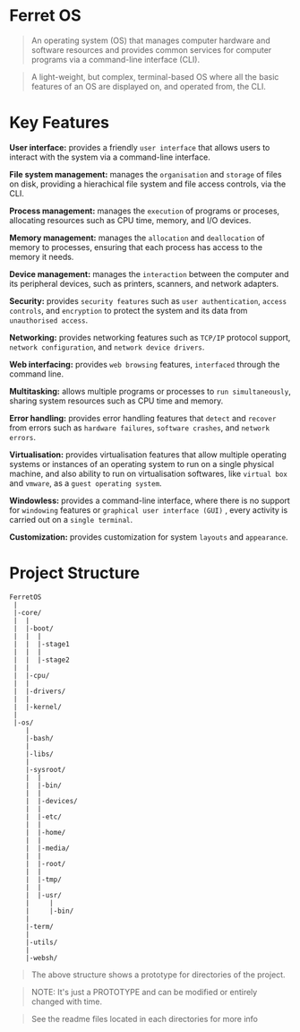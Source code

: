 # Ferret OS

> An operating system (OS) that manages computer hardware and software resources and provides common services for computer programs via a command-line interface (CLI).

> A light-weight, but complex, terminal-based OS where all the basic features of an OS are displayed on, and operated from, the CLI.

# Key Features

**User interface:** provides a friendly `user interface` that allows users to interact with the system via a command-line interface.

**File system management:** manages the `organisation` and `storage` of files on disk, providing a hierachical file system and file access controls, via the CLI.

**Process management:** manages the `execution` of programs or proceses, allocating resources such as CPU time, memory, and I/O devices.

**Memory management:** manages the `allocation` and `deallocation` of memory to processes, ensuring that each process has access to the memory it needs.

**Device management:** manages the `interaction` between the computer and its peripheral devices, such as printers, scanners, and network adapters.

**Security:** provides `security features` such as `user authentication`, `access controls`, and `encryption` to protect the system and its data from `unauthorised access`.

**Networking:** provides networking features such as `TCP/IP` protocol support, `network configuration`, and `network device drivers`.

**Web interfacing:** provides `web browsing` features, `interfaced` through the command line.

**Multitasking:** allows multiple programs or processes to `run simultaneously`, sharing system resources such as CPU time and memory.

**Error handling:** provides error handling features that `detect` and `recover` from errors such as `hardware failures`, `software crashes`, and `network errors`.

**Virtualisation:** provides virtualisation features that allow multiple operating systems or instances of an operating system to run on a single physical machine, and also ability to run on virtualisation softwares, like `virtual box` and `vmware`, as a `guest operating system`.

**Windowless:** provides a command-line interface, where there is no support for `windowing` features or `graphical user interface (GUI)` , every activity is carried out on a `single terminal`.

**Customization:** provides customization for system `layouts` and `appearance`.

# Project Structure

```
FerretOS
 |
 |-core/
 |  |
 |  |-boot/
 |  |  |
 |  |  |-stage1
 |  |  |
 |  |  |-stage2
 |  |
 |  |-cpu/
 |  |
 |  |-drivers/
 |  |
 |  |-kernel/
 |
 |-os/
    |
    |-bash/
    |
    |-libs/
    |
    |-sysroot/
    |  |
    |  |-bin/
    |  |
    |  |-devices/
    |  |
    |  |-etc/
    |  |  
    |  |-home/
    |  |
    |  |-media/
    |  |
    |  |-root/
    |  |
    |  |-tmp/
    |  |
    |  |-usr/
    |     |
    |     |-bin/
    |
    |-term/
    |
    |-utils/
    |
    |-websh/

```
> The above structure shows a prototype for directories of the project.

> NOTE: It's just a PROTOTYPE and can be modified or entirely changed with time.

> See the readme files located in each directories for more info

